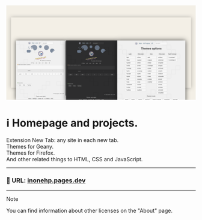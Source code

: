 <!-- README.md v.1.3.1 -->
<!-- Logo: oval - inspired by Patreon new logo, before that it was a circle. -->
  
![2 page with light and dark mode](/img/github-banner.png)  
#  ℹ️ Homepage and projects.  
Extension New Tab: any site in each new tab.  
Themes for Geany.  
Themes for Firefox.  
And other related things to HTML, CSS and JavaScript.   
    
---
  
### 🔗 URL: [inonehp.pages.dev](https://inonehp.pages.dev/)
  
---
  
> [!NOTE]
> You can find information about other licenses on the "About" page.
  
<!--### Screenshots:  

![light theme](/img/screenshot.png)
![dark theme](/img/screenshot2.png)
![setting page with list of color themes](/img/screenshot3.png)-->
